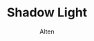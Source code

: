 ---
title: Shadow Light
author: Alten
github: https://github.com/AltenGD/
description:
  Ever wanted to have a mac / ios feel in discord? me neither.
download: https://github.com/AltenGD/Altens-betterdiscord-Themes-Plugins/blob/master/Themes/FrostedGlassRewrite.theme.css
demo: https://cdn.rawgit.com/AltenGD/Altens-betterdiscord-Themes-Plugins/master/Themes/FrostedGlassRewrite.theme.css
support: https://cdn.rawgit.com/AltenGD/Altens-betterdiscord-Themes-Plugins/issues
style: dark
tags:
images:
  - name: Shadow Light Preview
    image: /images/themes/Shadow_Light_Preview.jpg
layout: product
ghcommentid: 23
---